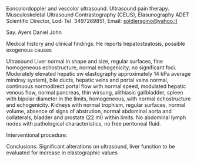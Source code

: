 Eoncolordoppler and vescolor ultrasound. Ultrasound pain therapy. Musculoskeletal Ultrasound Contrastography (CEUS), Elasunography ADET Scientific Director, Lodi Tel. 3497269851, Email: soldiersgino@yahoo.it

Say. Ayers Daniel John

Medical history and clinical findings: He reports hepatosteatosis, possible exogenous causes

Ultrasound Liver normal in shape and size, regular surfaces, fine homogeneous echostructure, normal echogenicity, no significant foci. Moderately elevated hepatic sw elastography approximately 14 kPa average mindray system), bile ducts, hepatic veins and portal veins normal, continuous normodirect portal flow with normal speed, modulated hepatic venous flow, normal pancreas, thin wirsung, alithiasic gallbladder, spleen with bipolar diameter in the limits, homogeneous, with normal echostructure and echogenicity. Kidneys with normal trophism, regular surfaces, normal volume, absence of signs of abstrution, normal abdominal aorta and collaterals, bladder and prostate (22 ml) within limits. No abdominal lymph nodes with pathological characteristics, no free peritoneal fluid.

Interventional procedure:

Conclusions: Significant alterations on ultrasound, liver function to be evaluated for increase in elastographic values